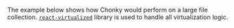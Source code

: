 The example below shows how Chonky would perform on a large file collection.
[`react-virtualized`](https://github.com/bvaughn/react-virtualized) library is used to handle all virtualization logic.

```js { "componentPath": "../components/Virtualization.js" }
```
